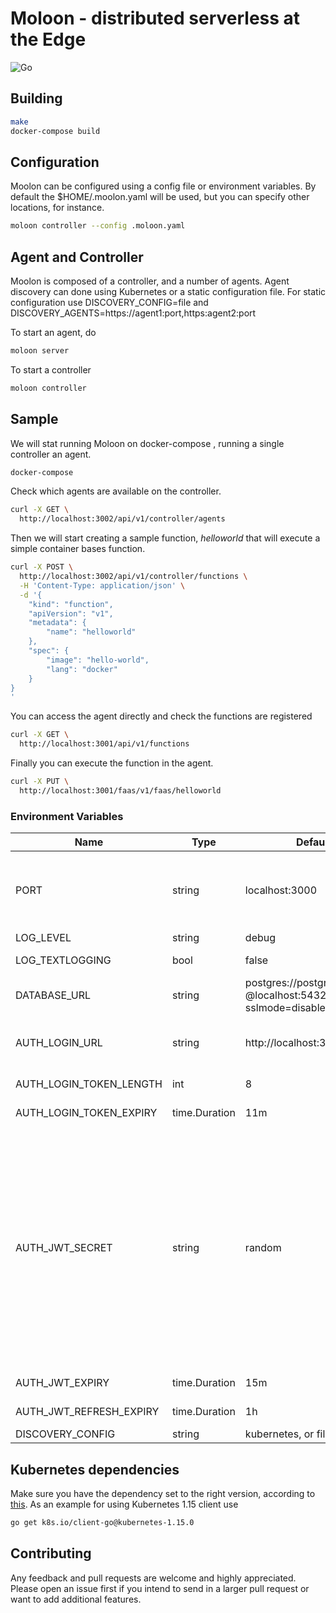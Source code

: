 # Moloon - distributed serverless at the Edge

![Go](https://github.com/galo/moloon/workflows/Go/badge.svg)

## Building

```bash
make
docker-compose build
```

## Configuration

Moolon can be configured using a config file or environment variables. By default the $HOME/.moolon.yaml will be used, but you can specify other locations, for instance.

```bash
moloon controller --config .moloon.yaml
```

## Agent and Controller

Moolon is composed of a controller, and a number of agents. Agent discovery can done using Kubernetes or a static configuration file. For static configuration use DISCOVERY_CONFIG=file and DISCOVERY_AGENTS=https://agent1:port,https:agent2:port 

To start an agent, do

```bash
moloon server
```

To start a controller

```bash
moloon controller
```

## Sample

We will stat running Moloon on docker-compose , running a single controller an agent.

```bash
docker-compose
```

Check which agents are available on the controller.

```bash
curl -X GET \
  http://localhost:3002/api/v1/controller/agents 
```

Then we will start creating a sample function, _helloworld_ that will execute a simple 
container bases function.

```bash
curl -X POST \
  http://localhost:3002/api/v1/controller/functions \
  -H 'Content-Type: application/json' \
  -d '{
    "kind": "function",
    "apiVersion": "v1",
    "metadata": {
        "name": "helloworld"
    },
    "spec": {
        "image": "hello-world",
        "lang": "docker"
    }
}
'
```

You can access the agent directly and check the functions are registered

```bash
curl -X GET \
  http://localhost:3001/api/v1/functions 
```

Finally you can execute the function in the agent.

```bash
curl -X PUT \
  http://localhost:3001/faas/v1/faas/helloworld 
```

### Environment Variables

Name | Type | Default | Description
---|---|---|---
PORT | string | localhost:3000 | http address (accepts also port number only for heroku compability)  
LOG_LEVEL | string | debug | log level
LOG_TEXTLOGGING | bool | false | defaults to json logging
DATABASE_URL | string | postgres://postgres:postgres<br>@localhost:5432/gobase?sslmode=disable | PostgreSQL connection string
AUTH_LOGIN_URL | string | http://localhost:3000/login | client login url as sent in login token email
AUTH_LOGIN_TOKEN_LENGTH | int | 8 | length of login token
AUTH_LOGIN_TOKEN_EXPIRY | time.Duration | 11m | login token expiry
AUTH_JWT_SECRET | string | random | jwt sign and verify key - value "random" creates random 32 char secret at startup (and automatically invalidates existing tokens on app restarts, so during dev you might want to set a fixed value here)
AUTH_JWT_EXPIRY | time.Duration | 15m | jwt access token expiry
AUTH_JWT_REFRESH_EXPIRY | time.Duration | 1h | jwt refresh token expiry
DISCOVERY_CONFIG | string | kubernetes, or file

## Kubernetes dependencies

Make sure you have the dependency set to the right version, according to [this](https://github.com/kubernetes/client-go/blob/master/INSTALL.md#go-modules). As an example for using Kubernetes 1.15 client use

```bash
go get k8s.io/client-go@kubernetes-1.15.0
```

## Contributing

Any feedback and pull requests are welcome and highly appreciated. Please open an issue first if you intend to send in a larger pull request or want to add additional features.
